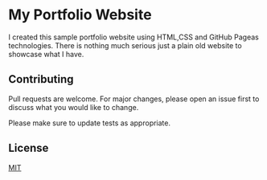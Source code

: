 # My Portfolio Website

I created this sample portfolio website using HTML,CSS and GitHub Pageas technologies.
There is nothing much serious just a plain old website to showcase what I have.

## Contributing
Pull requests are welcome. For major changes, please open an issue first to discuss what you would like to change.

Please make sure to update tests as appropriate.

## License
[MIT](https://choosealicense.com/licenses/mit/)